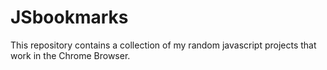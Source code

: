 # JSbookmarks
This repository contains a collection of my random javascript projects that work in the Chrome Browser.
